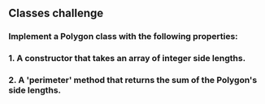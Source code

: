 ## Classes challenge

###  Implement a Polygon class with the following properties:
### 1. A constructor that takes an array of integer side lengths.
### 2. A 'perimeter' method that returns the sum of the Polygon's side lengths.